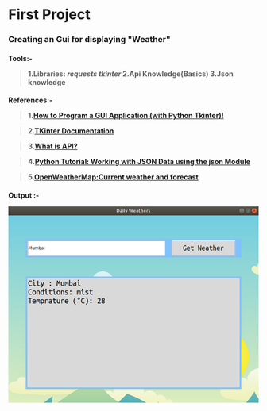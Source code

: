

<!---To run in sublime , 1.ctrl+shift+p ,2.markdownpreview -broswer, 3.markdown--->



<h1>First Project 


<h3>Creating an Gui for displaying "Weather"


<h4>Tools:-
	
>1.Libraries:
	*requests*
	*tkinter*
>2.Api Knowledge(Basics)
>3.Json knowledge


<h4>References:-

>	1.[How to Program a GUI Application (with Python Tkinter)!](https://www.youtube.com/watch?v=D8-snVfekto&t=5s)

>	2.[TKinter Documentation](https://www.tutorialspoint.com/python/python_gui_programming.htm)

>	3.[What is API?](https://www.youtube.com/watch?v=tI8ijLpZaHk)


>	4.[Python Tutorial: Working with JSON Data using the json Module](https://www.youtube.com/watch?v=9N6a-VLBa2I)

>	5.[OpenWeatherMap:Current weather and forecast](https://home.openweathermap.org/api_keys)


<h4>Output :-

![](Outpu.png)
